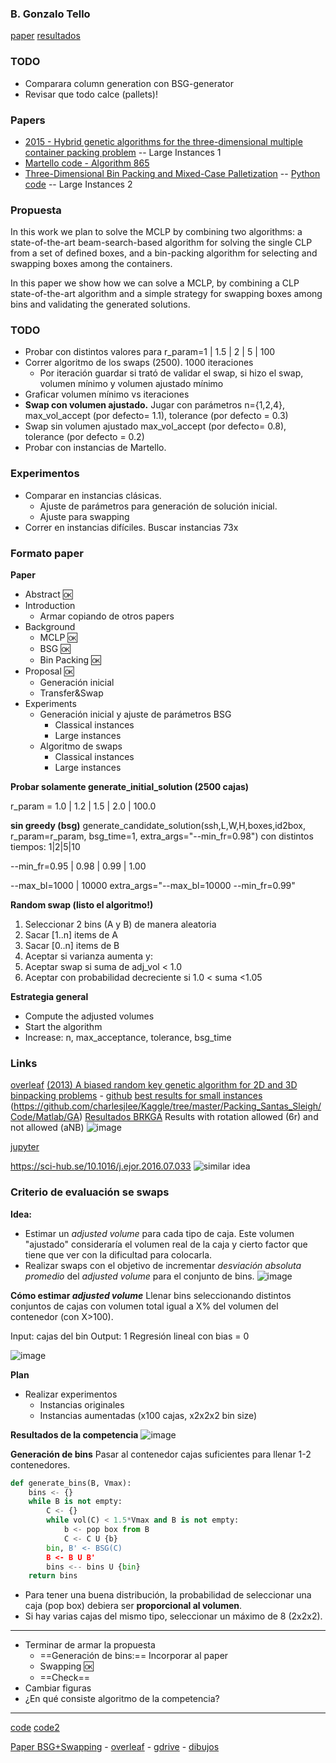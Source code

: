 ###  B. Gonzalo Tello

[paper](http://scm.snu.ac.kr/publication/paper/81.pdf)
[resultados](https://docs.google.com/spreadsheets/d/1k2gZSq8wCGzTfX_YCRvm3CPwF5RNuE7jh4pmN5sxzSM/edit)

### TODO

- Comparara column generation con BSG-generator
- Revisar que todo calce (pallets)!

### Papers

- [2015 - Hybrid genetic algorithms for the three-dimensional multiple container packing problem](http://scm.snu.ac.kr/publication/paper/81.pdf) -- Large Instances 1
- [Martello code - Algorithm 865](http://hjemmesider.diku.dk/~pisinger/codes.html)
- [Three-Dimensional Bin Packing and Mixed-Case Palletization](https://pubsonline.informs.org/doi/pdf/10.1287/ijoo.2019.0013) -- [Python code](https://github.com/Wadaboa/3d-bpp) -- Large Instances 2


### Propuesta

In this work we plan to solve the MCLP by combining two algorithms: a state-of-the-art beam-search-based algorithm for solving the single CLP from a set of defined boxes, and a bin-packing algorithm for selecting and swapping boxes among the containers.

In this paper we show how we can solve a MCLP, by combining a CLP state-of-the-art algorithm and a simple strategy for swapping boxes among bins and validating the generated solutions.


### TODO

- Probar con distintos  valores para r_param=1 | 1.5 | 2 | 5 | 100
- Correr algoritmo de los swaps (2500). 1000 iteraciones
    - Por iteración guardar si trató de validar el swap, si hizo el swap, volumen mínimo y volumen ajustado mínimo
- Graficar volumen mínimo vs iteraciones
- **Swap con volumen ajustado.** Jugar con parámetros n={1,2,4}, max_vol_accept (por defecto= 1.1), tolerance (por defecto = 0.3)
- Swap sin volumen ajustado max_vol_accept (por defecto= 0.8), tolerance (por defecto = 0.2)
- Probar con instancias de Martello.

### Experimentos

- Comparar en instancias clásicas.
	- Ajuste de parámetros para generación de solución inicial. 
	- Ajuste para swapping
- Correr en instancias difíciles. Buscar instancias 73x


### Formato paper

 **Paper**

- Abstract :ok:
- Introduction
	- Armar copiando de otros papers
- Background
	- MCLP :ok:
	- BSG :ok:
	- Bin Packing :ok:
- Proposal :ok:
	- Generación inicial
	- Transfer&Swap
- Experiments
	- Generación inicial y ajuste de parámetros BSG
		- Classical instances
		- Large instances
	- Algoritmo de swaps
		- Classical instances
		- Large instances



**Probar solamente generate_initial_solution (2500 cajas)**

r_param = 1.0 | 1.2 | 1.5 | 2.0 | 100.0

**sin greedy (bsg)**
generate_candidate_solution(ssh,L,W,H,boxes,id2box, r_param=r_param, bsg_time=1, extra_args="--min_fr=0.98")
con distintos tiempos: 1|2|5|10

--min_fr=0.95 | 0.98 | 0.99 | 1.00

--max_bl=1000 | 10000
extra_args="--max_bl=10000 --min_fr=0.99"

**Random swap (listo el algoritmo!)**
1. Seleccionar 2 bins (A y B) de manera aleatoria
2. Sacar [1..n] items de A
3. Sacar [0..n] items de B
4. Aceptar si varianza aumenta y:
  5. Aceptar swap si suma de adj_vol < 1.0
  6. Aceptar con probabilidad decreciente si 1.0 < suma <1.05

**Estrategia general**
- Compute the adjusted volumes
- Start the algorithm
- Increase: n, max_acceptance, tolerance, bsg_time

### Links
[overleaf](https://www.overleaf.com/project/6041a75784090c42d9685499)
 [(2013) A biased random key genetic algorithm for 2D and 3D binpacking problems](https://www.sciencedirect.com/science/article/pii/S0925527313001837) - [github](https://github.com/gtello79/MCLP_BinPackingProblem.git) 
[best results for small instances](https://www.researchgate.net/profile/Anjali-Awasthi-4/publication/314657085_A_column_generation-based_heuristic_for_the_three-dimensional_bin_packing_problem_with_rotation/links/5f4bbef4458515a88b8e1796/A-column-generation-based-heuristic-for-the-three-dimensional-bin-packing-problem-with-rotation.pdf)
(https://github.com/charlesjlee/Kaggle/tree/master/Packing_Santas_Sleigh/Code/Matlab/GA)
[Resultados BRKGA](https://docs.google.com/spreadsheets/d/129OeCag-I1odJJrFbRBDa3V9y_8QgQWDGIsxHtEAVgY/edit#gid=0)
Results with rotation allowed (6r) and not allowed (aNB)
![image](https://i.imgur.com/1xYs4Ls.png)
 
[jupyter](http://localhost:8888/lab/tree/Documents/research_on_github/%2Blocal_projects/mclp-gonzalo/base/execute_bsg-profe.ipynb)

https://sci-hub.se/10.1016/j.ejor.2016.07.033
![similar idea](https://i.imgur.com/4Lh64R3.png)


### Criterio de evaluación se swaps

**Idea:** 

- Estimar un *adjusted volume* para cada tipo de caja. Este volumen "ajustado" consideraría el volumen real de la caja y cierto factor que tiene que ver con la dificultad para colocarla.
- Realizar swaps con el objetivo de incrementar *desviación absoluta promedio* del *adjusted volume* para el conjunto de bins.
![image](https://i.imgur.com/3isuYgo.png)

**Cómo estimar *adjusted volume***
Llenar bins seleccionando distintos conjuntos de cajas con volumen total igual a X% del volumen del contenedor (con X>100). 

Input: cajas del bin
Output: 1
Regresión lineal con bias = 0

![image](https://i.imgur.com/HnGijQB.png)







**Plan**

- Realizar experimentos
	- Instancias originales
	- Instancias aumentadas (x100 cajas, x2x2x2 bin size)

**Resultados de la competencia**
![image](https://i.imgur.com/pcr6qSW.png)

**Generación de bins**
Pasar al contenedor cajas suficientes para llenar 1-2 contenedores.

````python
def generate_bins(B, Vmax):
	bins <- {}
	while B is not empty:
		C <- {}
		while vol(C) < 1.5*Vmax and B is not empty:
			b <- pop box from B
			C <- C U {b}
		bin, B' <- BSG(C)
		B <- B U B'
		bins <-- bins U {bin}
	return bins
````

- Para tener una buena distribución, la probabilidad de seleccionar una caja (pop box) debiera ser **proporcional al volumen**.
- Si hay varias cajas del mismo tipo, seleccionar un máximo de 8 (2x2x2).

----

- Terminar de armar la propuesta
	- ==Generación de bins:== Incorporar al paper
	- Swapping :ok:
	- ==Check==
- Cambiar figuras
- ¿En qué consiste algoritmo de la competencia?




---

[code](https://github.com/skjolber/3d-bin-container-packing)
[code2](https://github.com/Janet-19/3d-bin-packing-problem)

 [Paper BSG+Swapping](https://docs.google.com/file/d/1E_HygrzJMH3dG-WdwKXeX6GIxD5jt3mw/edit) - [overleaf](https://www.overleaf.com/project/6041a75784090c42d9685499) - [gdrive](https://docs.google.com/document/d/1RUuVHQWjizS74PkeBlamFq8MKApKk0CRcNDpMESahjU/edit) - [dibujos](https://docs.google.com/presentation/d/1aCljdmWoufgoqwiAFanbBSE-pys-2VLXnzDEegMWQB0/edit#slide=id.gb694a9189a_0_32)


<!--stackedit_data:
eyJoaXN0b3J5IjpbLTE4Njk3NTE5ODQsLTEzNzE5OTgwMiwtMz
YyMzA0MTU1LDE1ODQ3ODE0MTksNjYzNDcwMTY4LC0xMzEyNzU1
ODQzLDEwMTE5Mjg4MSwzNjU1MTcyNzgsLTE4MDE1MDEwNzUsLT
Q4OTgxNzE4NSwtMjAxMjExOTAxNiwtMjc5NzA5MDMyXX0=
-->